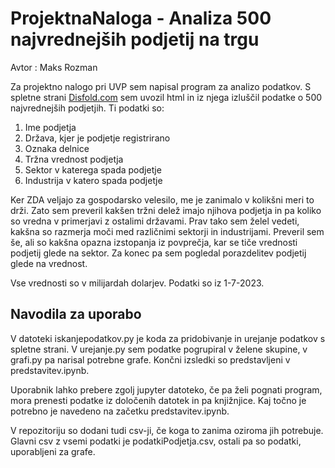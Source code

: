 # ProjektnaNaloga - Analiza 500 najvrednejših podjetij na trgu

Avtor : Maks Rozman

Za projektno nalogo pri UVP sem napisal program za analizo podatkov. S spletne strani [Disfold.com](https://disfold.com/world/companies/?page=1) sem uvozil html in iz njega izluščil podatke o 500 najvrednejših podjetjih. Ti podatki so:
1. Ime podjetja
2. Država, kjer je podjetje registrirano
3. Oznaka delnice
4. Tržna vrednost podjetja
5. Sektor v katerega spada podjetje
6. Industrija v katero spada podjetje


Ker ZDA veljajo za gospodarsko velesilo, me je zanimalo v kolikšni meri to drži. Zato sem preveril kakšen tržni delež imajo njihova podjetja in pa koliko so vredna v primerjavi z ostalimi državami. Prav tako sem želel vedeti, kakšna so razmerja moči med različnimi sektorji in industrijami. Preveril sem še, ali so kakšna opazna izstopanja iz povprečja, kar se tiče vrednosti podjetij glede na sektor. Za konec pa sem pogledal porazdelitev podjetij glede na vrednost.

Vse vrednosti so v milijardah dolarjev.
Podatki so iz 1-7-2023.


## Navodila za uporabo
V datoteki iskanjepodatkov.py je koda za pridobivanje in urejanje podatkov s spletne strani. V urejanje.py sem podatke pogrupiral v želene skupine, v grafi.py pa narisal potrebne grafe. Končni izsledki so predstavljeni v predstavitev.ipynb.

Uporabnik lahko prebere zgolj jupyter datoteko, če pa želi pognati program, mora prenesti podatke iz določenih datotek in pa knjižnjice. Kaj točno je potrebno je navedeno na začetku predstavitev.ipynb.

V repozitoriju so dodani tudi csv-ji, če koga to zanima oziroma jih potrebuje. Glavni csv z vsemi podatki je podatkiPodjetja.csv, ostali pa so podatki, uporabljeni za grafe.
